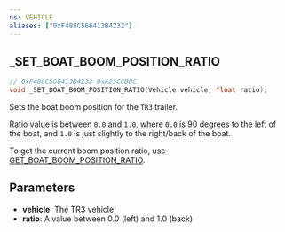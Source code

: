 ```yaml
---
ns: VEHICLE
aliases: ["0xF488C566413B4232"]
---
```

## _SET_BOAT_BOOM_POSITION_RATIO

```c
// 0xF488C566413B4232 0xA25CCB8C
void _SET_BOAT_BOOM_POSITION_RATIO(Vehicle vehicle, float ratio);
```

Sets the boat boom position for the `TR3` trailer.

Ratio value is between `0.0` and `1.0`, where `0.0` is 90 degrees to the left of the boat, and `1.0` is just slightly to the right/back of the boat.

To get the current boom position ratio, use [GET_BOAT_BOOM_POSITION_RATIO](#_0x6636C535F6CC2725).

## Parameters
* **vehicle**: The TR3 vehicle.
* **ratio**: A value between 0.0 (left) and 1.0 (back)

